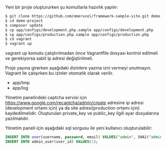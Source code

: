 Yeni bir proje oluştururken şu komutlarla hazırlık yapılır:

```bash
$ git clone https://github.com/omerucel/framework-sample-site.git demo-project
$ cd demo-project
$ composer update
$ cp app/configs/development.php.sample app/configs/development.php
$ cp app/configs/production.php.sample app/configs/production.php
$ cd vagrant
$ vagrant up
```

vagrant up komutu çalıştırılmadan önce Vagrantfile dosyası kontrol edilmeli ve gerekiyorsa sabit ip adresi değiştirilmeli.

Proje yayına girerken aşağıdaki dizinlere yazma izni vermeyi unutmayın. Vagrant ile çalışırken bu izinler otomatik olarak verilir.

* app/tmp
* app/log

Yönetim panelindeki captcha servisi için https://www.google.com/recaptcha/admin/create adresine ip adresi (development ortamı için) ya da site adresi(production ortamı için) kaydedilmelidir. Oluşturulan private_key ve public_key ilgili ayar dosyalarına yazılmalıdır.

Yönetim paneli için aşağıdaki sql sorgusu ile yeni kullanıcı oluşturulabilir:

```sql
INSERT INTO user(username, password, email) VALUES("admin", SHA1("admin"), "admin@admin.com");
INSERT INTO admin_user(user_id) VALUES(1);
```